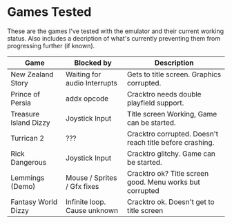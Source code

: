 # Games Tested

These are the games I've tested with the emulator and their current working status.
Also includes a decription of what's currently preventing them from progressing further (if known).

| Game                  | Blocked by                   | Description                                              |
|-----------------------|------------------------------|----------------------------------------------------------|
| New Zealand Story     | Waiting for audio Interrupts | Gets to title screen. Graphics corrupted.                |
| Prince of Persia      | addx opcode                  | Cracktro needs double playfield support.                 |
| Treasure Island Dizzy | Joystick Input               | Title screen Working, Game can be started.               |
| Turrican 2            | ???                          | Cracktro corrupted. Doesn't reach title before crashing. |
| Rick Dangerous        | Joystick Input               | Cracktro glitchy. Game can be started.                   |
| Lemmings (Demo)       | Mouse / Sprites / Gfx fixes  | Cracktro ok? Title screen good. Menu works but corrupted |
| Fantasy World Dizzy   | Infinite loop. Cause unknown | Cracktro ok. Doesn't get to title screen                 |
